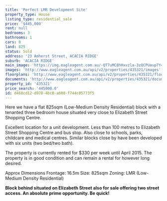 ```yaml
---
title: 'Perfect LMR Development Site'
property_type: House
listing_type: residential_sale
price: '$445,000'
rent: null
bedrooms: 3
bathrooms: 1
cars: 0
land: 825
status: Sold
address: '23 Amherst Street, ACACIA RIDGE'
suburb: 'ACACIA RIDGE'
main_image: 'https://img.eagleagent.com.au/-QT7uMC8hHxvzla-3zOCPUaup7Y=/1280x854/smart/https://s3-us-west-2.amazonaws.com/eagleagent-orig/images/6823195/118543347-image-M.jpg'
images: 'http://www.eagleagent.com.au/api/v2/properties/435321/images'
floorplans: 'http://www.eagleagent.com.au/api/v2/properties/435321/floorplans'
documents: 'http://www.eagleagent.com.au/api/v2/properties/435321/documents'
property_id: '435321'
price_search: '445000.0'
id: d468cd12-d978-4bc8-a608-f744c85773f5
---
```

Here we have a flat 825sqm (Low-Medium Density Residential) block with a tenanted three bedroom house situated very close to Elizabeth Street Shopping Centre.

Excellent location for a unit development. Less than 100 metres to Elizabeth Street Shopping Centre and bus stop. Also close to schools, parks, childcare and medical centres.  Similar blocks close by have been developed with six units (two bed/two bath).

The property is currently rented for $330 per week until April 2015. The property is in good condition and can remain a rental for however long desired.

Approx Dimensions
Frontage: 16.5m
Size: 825sqm
Zoning: LMR (Low-Medium Density Residential)

**Block behind situated on Elizabeth Street also for sale offering two street access. An absolute prime opportunity. Be quick!**